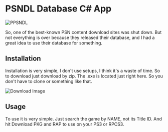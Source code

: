 # PSNDL Database C# App

![PPSNDL](https://i.imgur.com/iOMQVRy.jpeg)

So, one of the best-known PSN content download sites was shut down. But not everything is over because they released their database, and I had a great idea to use their database for something.

## Installation

Installation is very simple, I don't use setups, I think it's a waste of time. So to download just download by zip.
The .exe is located just right here. So you don't have to clone or something like that.


![Download Image](https://i.imgur.com/qcTBY5Y.jpeg)
## Usage
To use it is very simple. Just search the game by NAME, not its Title ID. And hit Download PKG and RAP to use on your PS3 or RPCS3.
